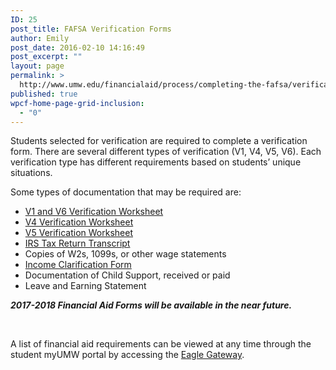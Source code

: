 ```yaml
---
ID: 25
post_title: FAFSA Verification Forms
author: Emily
post_date: 2016-02-10 14:16:49
post_excerpt: ""
layout: page
permalink: >
  http://www.umw.edu/financialaid/process/completing-the-fafsa/verification/forms/
published: true
wpcf-home-page-grid-inclusion:
  - "0"
---
```

Students selected for verification are required to complete a verification form. There are several different types of verification (V1, V4, V5, V6). Each verification type has different requirements based on students’ unique situations.

Some types of documentation that may be required are:
<ul>
 	<li><a href="http://www.umw.edu/financialaid/wp-content/uploads/sites/31/2016/02/V1V6VerificationWS1617.docx" rel="">V1 and V6 Verification Worksheet</a></li>
 	<li><a href="http://www.umw.edu/financialaid/wp-content/uploads/sites/31/2016/03/V4VerificationWS1617-1.docx" rel="">V4 Verification Worksheet</a></li>
 	<li><a href="http://www.umw.edu/financialaid/wp-content/uploads/sites/31/2016/03/V5VerificationWS1617.docx" rel="">V5 Verification Worksheet</a></li>
 	<li><a href="http://www.irs.gov">IRS Tax Return Transcript</a></li>
 	<li>Copies of W2s, 1099s, or other wage statements</li>
 	<li><a href="http://www.umw.edu/financialaid/wp-content/uploads/sites/31/2016/03/IncomeClarificationForm.doc">Income Clarification Form</a></li>
 	<li>Documentation of Child Support, received or paid</li>
 	<li>Leave and Earning Statement</li>
</ul>
<em><strong>2017-2018 Financial Aid Forms will be available in the near future.</strong></em>

&nbsp;

A list of financial aid requirements can be viewed at any time through the student myUMW portal by accessing the <a href="https://orgsync.com/82489/chapter">Eagle Gateway</a>.